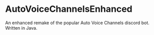 # AutoVoiceChannelsEnhanced
An enhanced remake of the popular Auto Voice Channels discord bot. Written in Java.
